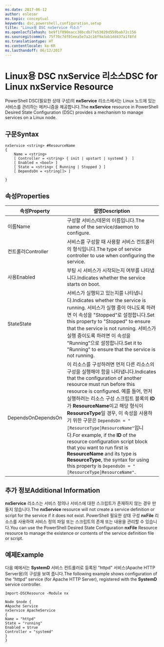 ```yaml
---
ms.date: 2017-06-12
author: eslesar
ms.topic: conceptual
keywords: dsc,powershell,configuration,setup
title: "Linux용 DSC nxService 리소스"
ms.openlocfilehash: be9f1f090eacc38bcdb77e53020d559bab72c156
ms.sourcegitcommit: 75f70c7df01eea5e7a2c16f9a3ab1dd437a1f8fd
ms.translationtype: HT
ms.contentlocale: ko-KR
ms.lasthandoff: 06/12/2017
---
```

# <a name="dsc-for-linux-nxservice-resource"></a><span data-ttu-id="41094-103">Linux용 DSC nxService 리소스</span><span class="sxs-lookup"><span data-stu-id="41094-103">DSC for Linux nxService Resource</span></span>

<span data-ttu-id="41094-104">PowerShell DSC(필요한 상태 구성)의 **nxService** 리소스에서는 Linux 노드에 있는 서비스를 관리하는 메커니즘을 제공합니다.</span><span class="sxs-lookup"><span data-stu-id="41094-104">The **nxService** resource in PowerShell Desired State Configuration (DSC) provides a mechanism to manage services on a Linux node.</span></span>

## <a name="syntax"></a><span data-ttu-id="41094-105">구문</span><span class="sxs-lookup"><span data-stu-id="41094-105">Syntax</span></span>

```
nxService <string> #ResourceName
{
    Name = <string>
    [ Controller = <string> { init | upstart | systemd }  ]
    [ Enabled = <bool> ]
    [ State = <string> { Running | Stopped } ]
    [ DependsOn = <string[]> ]

}
```

## <a name="properties"></a><span data-ttu-id="41094-106">속성</span><span class="sxs-lookup"><span data-stu-id="41094-106">Properties</span></span>
|  <span data-ttu-id="41094-107">속성</span><span class="sxs-lookup"><span data-stu-id="41094-107">Property</span></span> |  <span data-ttu-id="41094-108">설명</span><span class="sxs-lookup"><span data-stu-id="41094-108">Description</span></span> | 
|---|---|
| <span data-ttu-id="41094-109">이름</span><span class="sxs-lookup"><span data-stu-id="41094-109">Name</span></span>| <span data-ttu-id="41094-110">구성할 서비스/데몬의 이름입니다.</span><span class="sxs-lookup"><span data-stu-id="41094-110">The name of the service/daemon to configure.</span></span>| 
| <span data-ttu-id="41094-111">컨트롤러</span><span class="sxs-lookup"><span data-stu-id="41094-111">Controller</span></span>| <span data-ttu-id="41094-112">서비스를 구성할 때 사용할 서비스 컨트롤러의 형식입니다.</span><span class="sxs-lookup"><span data-stu-id="41094-112">The type of service controller to use when configuring the service.</span></span>| 
| <span data-ttu-id="41094-113">사용</span><span class="sxs-lookup"><span data-stu-id="41094-113">Enabled</span></span>| <span data-ttu-id="41094-114">부팅 시 서비스가 시작되는지 여부를 나타냅니다.</span><span class="sxs-lookup"><span data-stu-id="41094-114">Indicates whether the service starts on boot.</span></span>| 
| <span data-ttu-id="41094-115">State</span><span class="sxs-lookup"><span data-stu-id="41094-115">State</span></span>| <span data-ttu-id="41094-116">서비스가 실행되고 있는지를 나타냅니다.</span><span class="sxs-lookup"><span data-stu-id="41094-116">Indicates whether the service is running.</span></span> <span data-ttu-id="41094-117">서비스가 실행 중이 아니도록 하려면 이 속성을 "Stopped"로 설정합니다.</span><span class="sxs-lookup"><span data-stu-id="41094-117">Set this property to "Stopped" to ensure that the service is not running.</span></span> <span data-ttu-id="41094-118">서비스가 실행 중이도록 하려면 이 속성을 "Running"으로 설정합니다.</span><span class="sxs-lookup"><span data-stu-id="41094-118">Set it to "Running" to ensure that the service is not running.</span></span>| 
| <span data-ttu-id="41094-119">DependsOn</span><span class="sxs-lookup"><span data-stu-id="41094-119">DependsOn</span></span> | <span data-ttu-id="41094-120">이 리소스를 구성하려면 먼저 다른 리소스의 구성을 실행해야 함을 나타냅니다.</span><span class="sxs-lookup"><span data-stu-id="41094-120">Indicates that the configuration of another resource must run before this resource is configured.</span></span> <span data-ttu-id="41094-121">예를 들어, 먼저 실행하려는 리소스 구성 스크립트 블록의 **ID**가 **ResourceName**이고 해당 형식이 **ResourceType**일 경우, 이 속성을 사용하기 위한 구문은 `DependsOn = "[ResourceType]ResourceName"`입니다.</span><span class="sxs-lookup"><span data-stu-id="41094-121">For example, if the **ID** of the resource configuration script block that you want to run first is **ResourceName** and its type is **ResourceType**, the syntax for using this property is `DependsOn = "[ResourceType]ResourceName"`.</span></span>| 


## <a name="additional-information"></a><span data-ttu-id="41094-122">추가 정보</span><span class="sxs-lookup"><span data-stu-id="41094-122">Additional Information</span></span>

<span data-ttu-id="41094-123">**nxService** 리소스는 서비스 정의나 서비스에 대한 스크립트가 존재하지 않는 경우 만들지 않습니다.</span><span class="sxs-lookup"><span data-stu-id="41094-123">The **nxService** resource will not create a service definition or script for the service if it does not exist.</span></span> <span data-ttu-id="41094-124">PowerShell 필요한 상태 구성 **nxFile** 리소스를 사용하여 서비스 정의 파일 또는 스크립트의 존재 또는 내용을 관리할 수 있습니다.</span><span class="sxs-lookup"><span data-stu-id="41094-124">You can use the PowerShell Desired State Configuration **nxFile** Resource resource to manage the existence or contents of the service definition file or script.</span></span>

## <a name="example"></a><span data-ttu-id="41094-125">예제</span><span class="sxs-lookup"><span data-stu-id="41094-125">Example</span></span>

<span data-ttu-id="41094-126">다음 예에서는 **SystemD** 서비스 컨트롤러로 등록된 "httpd" 서비스(Apache HTTP Server용)의 구성을 보여 줍니다.</span><span class="sxs-lookup"><span data-stu-id="41094-126">The following example shows configuration of the “httpd” service (for Apache HTTP Server), registered with the **SystemD** service controller.</span></span>

```
Import-DSCResource -Module nx 

Node $node {
#Apache Service
nxService ApacheService 
{
Name = "httpd"
State = "running"
Enabled = $true
Controller = "systemd"
}
}
```

